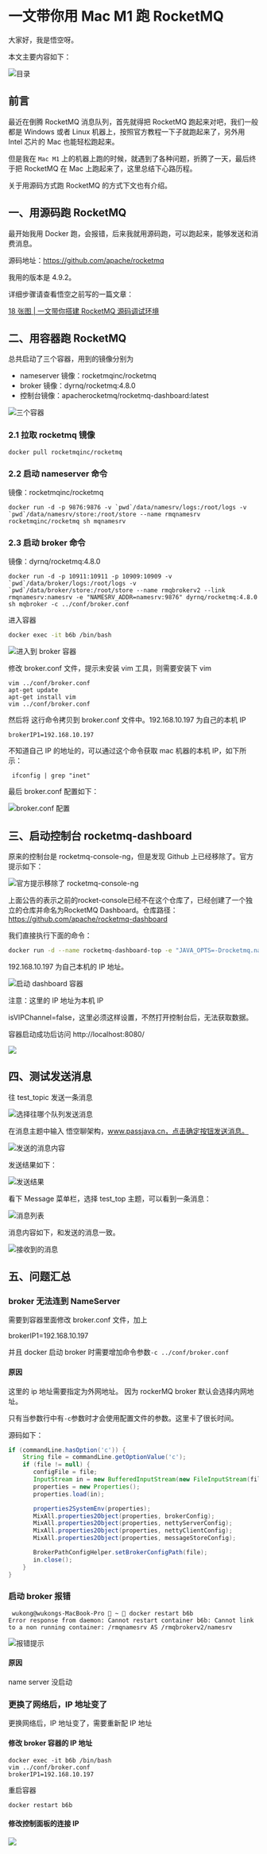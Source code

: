 # 一文带你用 Mac M1 跑 RocketMQ

大家好，我是悟空呀。

本文主要内容如下：

![目录](http://cdn.jayh.club/uPic/image-2022092818500468405jrHg.png)

## 前言

最近在倒腾 RocketMQ 消息队列，首先就得把 RocketMQ 跑起来对吧，我们一般都是 Windows 或者 Linux 机器上，按照官方教程一下子就跑起来了，另外用 Intel 芯片的 Mac 也能轻松跑起来。

但是我在 `Mac M1` 上的机器上跑的时候，就遇到了各种问题，折腾了一天，最后终于把 RocketMQ 在 Mac 上跑起来了，这里总结下心路历程。

关于用源码方式跑 RocketMQ 的方式下文也有介绍。

## 一、用源码跑 RocketMQ

最开始我用 Docker 跑，会报错，后来我就用源码跑，可以跑起来，能够发送和消费消息。

源码地址：https://github.com/apache/rocketmq

我用的版本是 4.9.2。

详细步骤请查看悟空之前写的一篇文章：

[18 张图 | 一文带你搭建 RocketMQ 源码调试环境](https://mp.weixin.qq.com/s?__biz=MzAwMjI0ODk0NA==&mid=2451962257&idx=1&sn=5397e968dd70278871db6a02112389da&chksm=8d1c000eba6b8918188d6a7fa748444c1e1b76ef552c0b8251146b1b3f6f29b9360458169d2b&token=934208076&lang=zh_CN#rd)

## 二、用容器跑 RocketMQ

总共启动了三个容器，用到的镜像分别为

- nameserver 镜像：rocketmqinc/rocketmq
- broker 镜像：dyrnq/rocketmq:4.8.0 
- 控制台镜像：apacherocketmq/rocketmq-dashboard:latest 

![三个容器](http://cdn.jayh.club/uPic/image-20220921222546677IQWS2Z.png)

### 2.1 拉取 rocketmq 镜像

```
docker pull rocketmqinc/rocketmq
```

### 2.2 启动 nameserver 命令

镜像：rocketmqinc/rocketmq

```
docker run -d -p 9876:9876 -v `pwd`/data/namesrv/logs:/root/logs -v `pwd`/data/namesrv/store:/root/store --name rmqnamesrv  rocketmqinc/rocketmq sh mqnamesrv
```

### 2.3 启动 broker 命令

镜像：dyrnq/rocketmq:4.8.0

```
docker run -d -p 10911:10911 -p 10909:10909 -v `pwd`/data/broker/logs:/root/logs -v `pwd`/data/broker/store:/root/store --name rmqbrokerv2 --link rmqnamesrv:namesrv -e "NAMESRV_ADDR=namesrv:9876" dyrnq/rocketmq:4.8.0 sh mqbroker -c ../conf/broker.conf
```

进入容器

```sh
docker exec -it b6b /bin/bash
```

![进入到 broker 容器](http://cdn.jayh.club/uPic/807202fcc105d37fc9728d1c4852719cLkr2lc3AYGE6.png)

修改 broker.conf 文件，提示未安装 vim 工具，则需要安装下 vim 

```
vim ../conf/broker.conf
apt-get update
apt-get install vim
vim ../conf/broker.conf
```

然后将 这行命令拷贝到 broker.conf 文件中。192.168.10.197 为自己的本机 IP

```
brokerIP1=192.168.10.197
```

不知道自己 IP 的地址的，可以通过这个命令获取 mac 机器的本机 IP，如下所示：

```
 ifconfig | grep "inet"
```

最后 broker.conf 配置如下：

![broker.conf 配置](http://cdn.jayh.club/uPic/205e9ba71e34e5a0aec10a66aa086760dHyf8G.png)

## 三、启动控制台 rocketmq-dashboard

原来的控制台是 rocketmq-console-ng，但是发现 Github 上已经移除了。官方提示如下：

![官方提示移除了 rocketmq-console-ng](http://cdn.jayh.club/uPic/5f6fa99cbbbbb6deb7875aa9e1394d4aEbmE14.png)

上面公告的表示之前的rocket-console已经不在这个仓库了，已经创建了一个独立的仓库并命名为RocketMQ Dashboard。仓库路径：https://github.com/apache/rocketmq-dashboard

我们直接执行下面的命令：

```sh
docker run -d --name rocketmq-dashboard-top -e "JAVA_OPTS=-Drocketmq.namesrv.addr=192.168.10.197:9876 -Drocketmq.config.isVIPChannel=false" -p 8080:8080 -t apacherocketmq/rocketmq-dashboard:latest
```

192.168.10.197 为自己本机的 IP 地址。

![启动 dashboard 容器](http://cdn.jayh.club/uPic/56fb65ce9163b6d59de0b82757c2004fNH6oEJ.png)

注意：这里的 IP 地址为本机 IP

isVIPChannel=false，这里必须这样设置，不然打开控制台后，无法获取数据。

容器启动成功后访问 http://localhost:8080/

![](http://cdn.jayh.club/uPic/0378942fc989a48f98afa510af363afdmcfqTt.png)

## 四、测试发送消息

往 test_topic 发送一条消息

![选择往哪个队列发送消息](http://cdn.jayh.club/uPic/2883a829e1ae2aa1a397452afd6d1667HSZ6KD.png)

在消息主题中输入 悟空聊架构，www.passjava.cn，点击确定按钮发送消息。

![发送的消息内容](http://cdn.jayh.club/uPic/b957f504afba9a1f28708967e1f85bd1lbJA40.png)

发送结果如下：

![发送结果](http://cdn.jayh.club/uPic/e8084fedc3585062bca7e36914a0fbf7GYjPVT.png)

看下 Message 菜单栏，选择 test_top 主题，可以看到一条消息：

![消息列表](http://cdn.jayh.club/uPic/0fe27239df6e4e19eab35f36ea59c3ffzW5bEa.png)

消息内容如下，和发送的消息一致。

![接收到的消息](http://cdn.jayh.club/uPic/85ebb06d12717c61afe269cffdb48d6bskf8u3.png)

## 五、问题汇总

### broker 无法连到 NameServer

需要到容器里面修改 broker.conf 文件，加上

brokerIP1=192.168.10.197

并且 docker 启动 broker 时需要增加命令参数`-c ../conf/broker.conf`

#### 原因

这里的 ip 地址需要指定为外网地址。
因为 rockerMQ broker 默认会选择内网地址。

只有当参数行中有`-c`参数时才会使用配置文件的参数。这里卡了很长时间。

源码如下：

```JAVA
if (commandLine.hasOption('c')) {
    String file = commandLine.getOptionValue('c');
    if (file != null) {
       configFile = file;
       InputStream in = new BufferedInputStream(new FileInputStream(file));
       properties = new Properties();
       properties.load(in);

       properties2SystemEnv(properties);
       MixAll.properties2Object(properties, brokerConfig);
       MixAll.properties2Object(properties, nettyServerConfig);
       MixAll.properties2Object(properties, nettyClientConfig);
       MixAll.properties2Object(properties, messageStoreConfig);

       BrokerPathConfigHelper.setBrokerConfigPath(file);
       in.close();
    }
}
```

### 启动 broker 报错

```SH
 wukong@wukongs-MacBook-Pro  ~  docker restart b6b
Error response from daemon: Cannot restart container b6b: Cannot link to a non running container: /rmqnamesrv AS /rmqbrokerv2/namesrv
```

![报错提示](http://cdn.jayh.club/uPic/46850ea2199b388a891752f9ab52990fMj5rJn.png)

#### 原因

name server 没启动

### 更换了网络后，IP 地址变了

更换网络后，IP 地址变了，需要重新配 IP 地址

#### 修改 broker 容器的 IP 地址

``` SH
docker exec -it b6b /bin/bash
vim ../conf/broker.conf
brokerIP1=192.168.10.197
```

重启容器

```SH
docker restart b6b
```

#### 修改控制面板的连接 IP

![](http://cdn.jayh.club/uPic/image-2022092814260724811CXj6.png)
